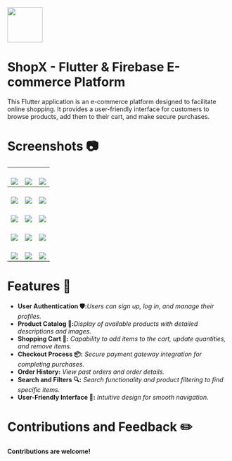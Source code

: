 
<img src="https://img.freepik.com/premium-vector/quick-shopping-cart-icon_414847-513.jpg?w=826" width=80 height =80>
<h1> ShopX - Flutter & Firebase E-commerce Platform </h1>

This Flutter application is an e-commerce platform designed to facilitate online shopping. It provides a user-friendly interface for customers to browse products, add them to their cart, and make secure purchases.

# Screenshots 📷
|<br> ![](https://raw.githubusercontent.com/1akhanBaheti/ShopX/main/screenshots/onboarding.jpg)   | <br> ![](https://raw.githubusercontent.com/1akhanBaheti/ShopX/main/screenshots/login.jpg)  |<br>![](https://raw.githubusercontent.com/1akhanBaheti/ShopX/main/screenshots/drawer.jpg)     |
| ------------ | ------------ | --------- |
|<br> ![](https://raw.githubusercontent.com/1akhanBaheti/ShopX/main/screenshots/home.jpg)    |<br>![](https://raw.githubusercontent.com/1akhanBaheti/ShopX/main/screenshots/search.jpg)   |<br> ![](https://raw.githubusercontent.com/1akhanBaheti/ShopX/main/screenshots/product-detail.jpg)
|<br> ![](https://raw.githubusercontent.com/1akhanBaheti/ShopX/main/screenshots/empty-cart.jpg)   |<br> ![](https://raw.githubusercontent.com/1akhanBaheti/ShopX/main/screenshots/empty-whishlist.jpg)    |<br> ![](https://raw.githubusercontent.com/1akhanBaheti/ShopX/main/screenshots/cart.jpg)   
|<br> ![](https://raw.githubusercontent.com/1akhanBaheti/ShopX/main/screenshots/product-whishlist.jpg)    |<br> ![](https://raw.githubusercontent.com/1akhanBaheti/ShopX/main/screenshots/save-for-later.jpg)   |<br> ![](https://raw.githubusercontent.com/1akhanBaheti/ShopX/main/screenshots/checkout.jpg)  
|  <br> ![](https://raw.githubusercontent.com/1akhanBaheti/ShopX/main/screenshots/checkout-payment.jpg)   |<br> ![](https://raw.githubusercontent.com/1akhanBaheti/ShopX/main/screenshots/order-successful.jpg)   | <br> ![](https://raw.githubusercontent.com/1akhanBaheti/ShopX/main/screenshots/profile.jpg) |

# Features 🚀
  - **User Authentication 🛡️:**_Users can sign up, log in, and manage their profiles._
  - **Product Catalog 📜:**_Display of available products with detailed descriptions and images._
  - **Shopping Cart 🛒:** _Capability to add items to the cart, update quantities, and remove items._
  - **Checkout Process 📦:** _Secure payment gateway integration for completing purchases._
  - **Order History:** _View past orders and order details._
  - **Search and Filters 🔍:** _Search functionality and product filtering to find specific items._
  - **User-Friendly Interface 📱:** _Intuitive design for smooth navigation._

# Contributions and Feedback ✏️
**Contributions are welcome!** <br>
